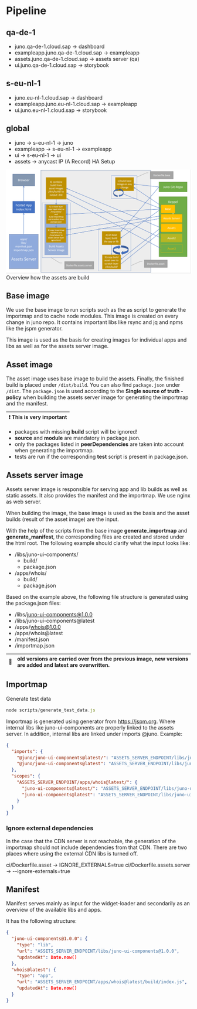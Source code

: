 # Pipeline

## qa-de-1

- juno.qa-de-1.cloud.sap -> dashboard
- exampleapp.juno.qa-de-1.cloud.sap -> exampleapp
- assets.juno.qa-de-1.cloud.sap -> assets server (qa)
- ui.juno.qa-de-1.cloud.sap -> storybook

## s-eu-nl-1

- juno.eu-nl-1.cloud.sap -> dashboard
- exampleapp.juno.eu-nl-1.cloud.sap -> exampleapp
- ui.juno.eu-nl-1.cloud.sap -> storybook

## global

- juno -> s-eu-nl-1 -> juno
- exampleapp -> s-eu-nl-1 -> exampleapp
- ui -> s-eu-nl-1 -> ui
- assets -> anycast IP (A Record) HA Setup

![assets_build](./assets_build.png)
Overview how the assets are build

## Base image

We use the base image to run scripts such as the as script to generate the importmap and to cache node modules. This image is created on every change in juno repo. It contains important libs like rsync and jq and npms like the jspm generator.

This image is used as the basis for creating images for individual apps and libs as well as for the assets server image.

## Asset image

The asset image uses base image to build the assets. Finally, the finished build is placed under `/dist/build`. You can also find `package.json` under `/dist`. The `package.json` is used according to the **Single source of truth - policy** when building the assets server image for generating the importmap and the manifest.

| :exclamation: This is very important |
| ------------------------------------ |

- packages with missing **build** script will be ignored!
- **source** and **module** are mandatory in package.json.
- only the packages listed in **peerDependencies** are taken into account when generating the importmap.
- tests are run if the corresponding **test** script is present in package.json.

## Assets server image

Assets server image is responsible for serving app and lib builds as well as static assets. It also provides the manifest and the importmap. We use nginx as web server.

When building the image, the base image is used as the basis and the asset builds (result of the asset image) are the input.

With the help of the scripts from the base image **generate_importmap** and **generate_manifest**, the corresponding files are created and stored under the html root. The following example should clarify what the input looks like:

- /libs/juno-ui-components/
  - build/
  - package.json
- /apps/whois/
  - build/
  - package.json

Based on the example above, the following file structure is generated using the package.json files:

- /libs/juno-ui-components@1.0.0
- /libs/juno-ui-components@latest
- /apps/whois@1.0.0
- /apps/whois@latest
- /manifest.json
- /importmap.json

| :memo: | old versions are carried over from the previous image, new versions are added and latest are overwritten. |
| ------ | :-------------------------------------------------------------------------------------------------------- |

## Importmap

Generate test data

```js
node scripts/generate_test_data.js
```

Importmap is generated using generator from https://jspm.org. Where internal libs like juno-ui-components are properly linked to the assets server. In addition, internal libs are linked under imports @juno. Example:

```json
{
  "imports": {
    "@juno/juno-ui-components@latest/": "ASSETS_SERVER_ENDPOINT/libs/juno-ui-components@latest/build/",
    "@juno/juno-ui-components@latest": "ASSETS_SERVER_ENDPOINT/libs/juno-ui-components@latest/build/index.js"
  },
  "scopes": {
    "ASSETS_SERVER_ENDPOINT/apps/whois@latest/": {
      "juno-ui-components@latest/": "ASSETS_SERVER_ENDPOINT/libs/juno-ui-components@latest/build/",
      "juno-ui-components@latest": "ASSETS_SERVER_ENDPOINT/libs/juno-ui-components@latest/build/index.js"
    }
  }
}
```

### Ignore external dependencies

In the case that the CDN server is not reachable, the generation of the importmap should not include dependencies from that CDN.
There are two places where using the external CDN libs is turned off.

ci/Dockerfile.asset -> IGNORE_EXTERNALS=true
ci/Dockerfile.assets.server -> --ignore-externals=true

## Manifest

Manifest serves mainly as input for the widget-loader and secondarily as an overview of the available libs and apps.

It has the following structure:

```json
{
  "juno-ui-components@1.0.0": {
    "type": "lib",
    "url": "ASSETS_SERVER_ENDPOINT/libs/juno-ui-components@1.0.0",
    "updatedAt": Date.now()
  },
  "whois@latest": {
    "type": "app",
    "url": "ASSETS_SERVER_ENDPOINT/apps/whois@latest/build/index.js",
    "updatedAt": Date.now()
  }
}
```
